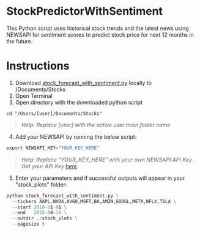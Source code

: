 # StockPredictorWithSentiment
This Python script uses historical stock trends and the latest news using NEWSAPI for sentiment scores to predict stock price for next 12 months in the future.

# Instructions
1. Download [stock_forecast_with_sentiment.py](https://github.com/RealMaxPower/StockPredictorWithSentiment/blob/main/stock_forecast_with_sentiment.py) locally to /Documents/Stocks
2. Open Terminal
3. Open directory with the downloaded python script
```
cd "/Users/[user]/Documents/Stocks"
```
> _Help: Replace [user] with the active user main folder name_ 
4. Add your NEWSAPI by running the below script:
```python
export NEWSAPI_KEY="YOUR_KEY_HERE"
```
> _Help: Replace "YOUR_KEY_HERE" with your own NEWSAPI API Key. Get your API Key [here](https://newsapi.org)._ 
5. Enter your parameters and if successful outputs will appear in your "stock_plots" folder:
```python
python stock_forecast_with_sentiment.py \
  --tickers AAPL,NVDA,AVGO,MSFT,BA,AMZN,GOOGL,META,NFLX,TSLA \
  --start 2010-01-01 \
  --end   2025-04-19 \
  --outdir ./stock_plots \
  --pagesize 5
```
